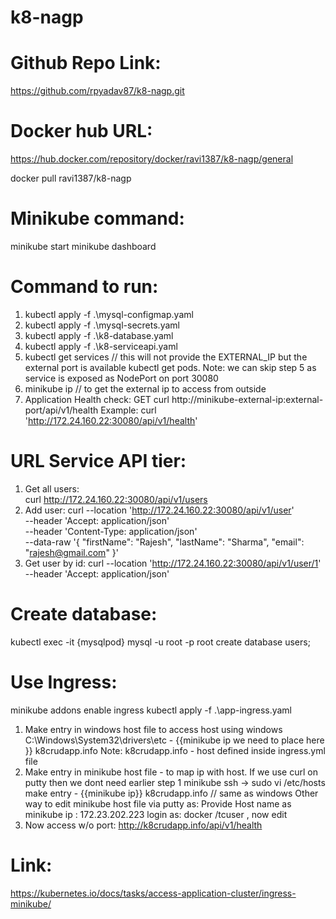 # k8-nagp

Github Repo Link:
===============
https://github.com/rpyadav87/k8-nagp.git

Docker hub URL:
==============
https://hub.docker.com/repository/docker/ravi1387/k8-nagp/general

docker pull ravi1387/k8-nagp

Minikube command:
================
minikube start
minikube dashboard

Command to run:
===============
1. kubectl apply -f .\mysql-configmap.yaml
2. kubectl apply -f .\mysql-secrets.yaml
3. kubectl apply -f .\k8-database.yaml   
4. kubectl apply -f .\k8-serviceapi.yaml
5. kubectl get services // this will not provide the EXTERNAL_IP but the external port is 
   available kubectl get pods.
   Note: we can skip step 5 as service is exposed as NodePort on port 30080 
6. minikube ip // to get the external ip to access from outside
7. Application Health check:
   GET curl http://minikube-external-ip:external-port/api/v1/health
   Example: curl 'http://172.24.160.22:30080/api/v1/health'

URL Service API tier:
===================

1. Get all users:  
   curl http://172.24.160.22:30080/api/v1/users
2. Add user:
   curl --location 'http://172.24.160.22:30080/api/v1/user' \
   --header 'Accept: application/json' \
   --header 'Content-Type: application/json' \
   --data-raw '{
   "firstName": "Rajesh",
   "lastName": "Sharma",
   "email": "rajesh@gmail.com"
   }'
3. Get user by id:
   curl --location 'http://172.24.160.22:30080/api/v1/user/1' \
   --header 'Accept: application/json'

Create database:
================
kubectl exec -it {mysqlpod}
mysql -u root -p root
create database users;

Use Ingress:
=============
minikube addons enable ingress kubectl apply -f .\app-ingress.yaml

1. Make entry in windows host file to access host using windows C:\Windows\System32\drivers\etc -
   {{minikube ip we need to place here }} k8crudapp.info Note: k8crudapp.info - host defined inside
   ingress.yml file
2. Make entry in minikube host file - to map ip with host. If we use curl on putty then we dont need
   earlier step 1 minikube ssh -> sudo vi /etc/hosts  
   make entry - {{minikube ip}} k8crudapp.info // same as windows Other way to edit minikube host
   file via putty as:
   Provide Host name as minikube ip : 172.23.202.223 login as: docker /tcuser , now edit
3. Now access w/o port: http://k8crudapp.info/api/v1/health

Link:
=======
https://kubernetes.io/docs/tasks/access-application-cluster/ingress-minikube/
